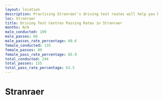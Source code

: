 ```yaml
---
layout: location
description: Practising Stranraer's driving test routes will help you become more confident in your gear-changing abilities.
loc: Stranraer
title: Driving Test Centres Passing Rates in Stranraer
months: N/A
male_conducted: 109
male_passes: 66
male_passes_rate_percentage: 60.6
female_conducted: 135
female_passes: 89
female_pass_rate_percentage: 65.9
total_conducted: 244
total_passes: 155
total_pass_rate_percentage: 63.5
---
```


# Stranraer
